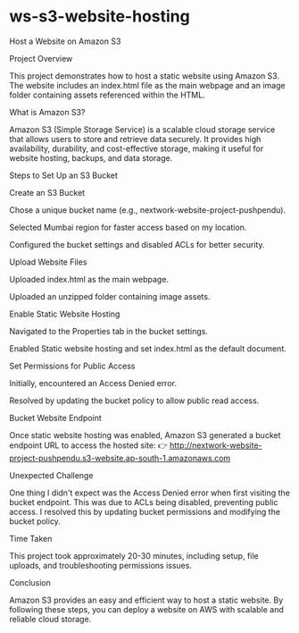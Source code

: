 # ws-s3-website-hosting


Host a Website on Amazon S3

Project Overview

This project demonstrates how to host a static website using Amazon S3. The website includes an index.html file as the main webpage and an image folder containing assets referenced within the HTML.

What is Amazon S3?

Amazon S3 (Simple Storage Service) is a scalable cloud storage service that allows users to store and retrieve data securely. It provides high availability, durability, and cost-effective storage, making it useful for website hosting, backups, and data storage.

Steps to Set Up an S3 Bucket

Create an S3 Bucket

Chose a unique bucket name (e.g., nextwork-website-project-pushpendu).

Selected Mumbai region for faster access based on my location.

Configured the bucket settings and disabled ACLs for better security.

Upload Website Files

Uploaded index.html as the main webpage.

Uploaded an unzipped folder containing image assets.

Enable Static Website Hosting

Navigated to the Properties tab in the bucket settings.

Enabled Static website hosting and set index.html as the default document.

Set Permissions for Public Access

Initially, encountered an Access Denied error.

Resolved by updating the bucket policy to allow public read access.

Bucket Website Endpoint

Once static website hosting was enabled, Amazon S3 generated a bucket endpoint URL to access the hosted site:
👉 http://nextwork-website-project-pushpendu.s3-website.ap-south-1.amazonaws.com

Unexpected Challenge

One thing I didn't expect was the Access Denied error when first visiting the bucket endpoint. This was due to ACLs being disabled, preventing public access. I resolved this by updating bucket permissions and modifying the bucket policy.

Time Taken

This project took approximately 20-30 minutes, including setup, file uploads, and troubleshooting permissions issues.

Conclusion

Amazon S3 provides an easy and efficient way to host a static website. By following these steps, you can deploy a website on AWS with scalable and reliable cloud storage.


